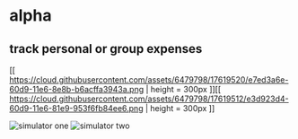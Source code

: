 # alpha
## track personal or group expenses

[[ https://cloud.githubusercontent.com/assets/6479798/17619520/e7ed3a6e-60d9-11e6-8e8b-b6acffa3943a.png | height = 300px ]][[ https://cloud.githubusercontent.com/assets/6479798/17619512/e3d923d4-60d9-11e6-81e9-953f6fb84ee6.png | height = 300px ]]

![simulator one](https://cloud.githubusercontent.com/assets/6479798/17619520/e7ed3a6e-60d9-11e6-8e8b-b6acffa3943a.png)
![simulator two](https://cloud.githubusercontent.com/assets/6479798/17619512/e3d923d4-60d9-11e6-81e9-953f6fb84ee6.png)
